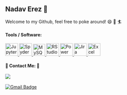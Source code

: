 <h2> Nadav Erez 👋 </h2>

Welcome to my Github, feel free to poke around! 😄 👀 🏄

<h4> Tools / Software: </h4>

<a href="https://jupyter.org/">
  <img 
    alt="Jupyter Notebook"
    height="40"
    width="40"
    src="https://cdn.icon-icons.com/icons2/2667/PNG/512/jupyter_app_icon_161280.png" />
 </a>
<a href="https://www.spyder-ide.org/">
  <img 
    alt="Spyder"
    height="40"
    width="40"
    src="https://www.iconninja.com/files/387/241/224/spyder-icon.png" />
  </a>
  <a href="https://www.mysql.com/">
  <img 
    alt="MySQL"
    height="38"
    width="38"
    src="https://gogeticon.net/files/3163570/8c769724b1beaf7ab86ba104d2545e90.png" />
   </a>
   <a href="https://www.rstudio.com/">
  <img 
    alt="RStudio"
    height="40"
    width="40"
    src="https://cdn.icon-icons.com/icons2/1508/PNG/512/rstudio_104598.png" />
  </a>
  <a href="https://powerbi.microsoft.com/en-au/">
  <img 
    alt="Power BI"
    height="40"
    width="40"
    src="https://www.enliten-it.com/wp-content/uploads/2018/12/PowerBI-Icon.png" />
  </a>
  <a href="https://www.atlassian.com/software/jira">
  <img 
    alt="Jira"
    height="40"
    width="40"
    src="https://cdn-icons-png.flaticon.com/512/5968/5968875.png" />
  </a>
  <a href="https://www.microsoft.com/en-us/microsoft-365/excel">
  <img 
    alt="Excel"
    height="40"
    width="40"
    src="https://upload.wikimedia.org/wikipedia/commons/thumb/3/34/Microsoft_Office_Excel_%282019%E2%80%93present%29.svg/768px-Microsoft_Office_Excel_%282019%E2%80%93present%29.svg.png?20190925171014" />
  </a>
    
<h4> 📱  Contact Me: 📱 </h4>
<a href="https://www.linkedin.com/in/nadaverez/"><img src="https://img.shields.io/badge/-Nadav%20Erez-blue?style=plastic&logo=Linkedin&logoColor=white&link=https://www.linkedin.com/in/nadaverez/" /></a>&nbsp;&nbsp;&nbsp;&nbsp


[![Gmail Badge](https://img.shields.io/badge/-nadaverez56@gmail.com-c14438?style=plastic&logo=Gmail&logoColor=white&link=mailto:nadaverez56@gmail.com)](mailto:nadaverez56@gmail.com)
